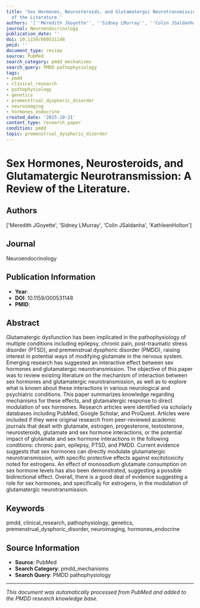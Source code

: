 ```yaml
---
title: 'Sex Hormones, Neurosteroids, and Glutamatergic Neurotransmission: A Review
  of the Literature.'
authors: '[''Meredith JGoyette'', ''Sidney LMurray'', ''Colin JSaldanha'', ''KathleenHolton'']'
journal: Neuroendocrinology
publication_date: ''
doi: 10.1159/000531148
pmid: ''
document_type: review
source: PubMed
search_category: pmdd_mechanisms
search_query: PMDD pathophysiology
tags:
- pmdd
- clinical_research
- pathophysiology
- genetics
- premenstrual_dysphoric_disorder
- neuroimaging
- hormones_endocrine
created_date: '2025-10-21'
content_type: research_paper
condition: pmdd
topic: premenstrual_dysphoric_disorder
---
```


# Sex Hormones, Neurosteroids, and Glutamatergic Neurotransmission: A Review of the Literature.

## Authors
['Meredith JGoyette', 'Sidney LMurray', 'Colin JSaldanha', 'KathleenHolton']

## Journal
Neuroendocrinology

## Publication Information
- **Year**: 
- **DOI**: 10.1159/000531148
- **PMID**: 

## Abstract
Glutamatergic dysfunction has been implicated in the pathophysiology of multiple conditions including epilepsy, chronic pain, post-traumatic stress disorder (PTSD), and premenstrual dysphoric disorder (PMDD), raising interest in potential ways of modifying glutamate in the nervous system. Emerging research has suggested an interactive effect between sex hormones and glutamatergic neurotransmission. The objective of this paper was to review existing literature on the mechanism of interaction between sex hormones and glutamatergic neurotransmission, as well as to explore what is known about these interactions in various neurological and psychiatric conditions. This paper summarizes knowledge regarding mechanisms for these effects, and glutamatergic response to direct modulation of sex hormones. Research articles were identified via scholarly databases including PubMed, Google Scholar, and ProQuest. Articles were included if they were original research from peer-reviewed academic journals that dealt with glutamate, estrogen, progesterone, testosterone, neurosteroids, glutamate and sex hormone interactions, or the potential impact of glutamate and sex hormone interactions in the following conditions: chronic pain, epilepsy, PTSD, and PMDD. Current evidence suggests that sex hormones can directly modulate glutamatergic neurotransmission, with specific protective effects against excitotoxicity noted for estrogens. An effect of monosodium glutamate consumption on sex hormone levels has also been demonstrated, suggesting a possible bidirectional effect. Overall, there is a good deal of evidence suggesting a role for sex hormones, and specifically for estrogens, in the modulation of glutamatergic neurotransmission.

## Keywords
pmdd, clinical_research, pathophysiology, genetics, premenstrual_dysphoric_disorder, neuroimaging, hormones_endocrine

## Source Information
- **Source**: PubMed
- **Search Category**: pmdd_mechanisms
- **Search Query**: PMDD pathophysiology

---
*This document was automatically processed from PubMed and added to the PMDD research knowledge base.*
